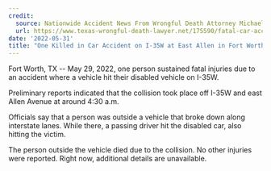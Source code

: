 ```yaml
---
credit:
  source: Nationwide Accident News From Wrongful Death Attorney Michael Grossman
  url: https://www.texas-wrongful-death-lawyer.net/175590/fatal-car-accident-fort-worth-tx-i-35w-east-allen.htm
date: '2022-05-31'
title: "One Killed in Car Accident on I-35W at East Allen in Fort Worth, TX"
---
```

Fort Worth, TX -- May 29, 2022, one person sustained fatal injuries due to an accident where a vehicle hit their disabled vehicle on I-35W.

Preliminary reports indicated that the collision took place off I-35W and east Allen Avenue at around 4:30 a.m.

Officials say that a person was outside a vehicle that broke down along interstate lanes. While there, a passing driver hit the disabled car, also hitting the victim.

The person outside the vehicle died due to the collision. No other injuries were reported. Right now, additional details are unavailable.

